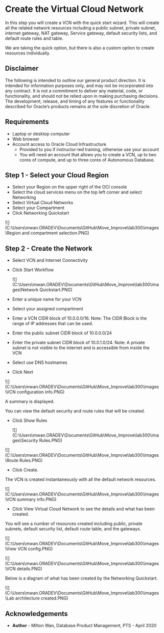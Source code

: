 # Create the Virtual Cloud Network #

In this step you will create a VCN with the quick start wizard. This will create all the related network resources including a public subnet, private subnet, internet gateway, NAT gateway, Service gateway, default security lists, and default route rules and table. 

We are taking the quick option, but there is also a custom option to create resources individually. 

## Disclaimer ##
The following is intended to outline our general product direction. It is intended for information purposes only, and may not be incorporated into any contract. It is not a commitment to deliver any material, code, or functionality, and should not be relied upon in making purchasing decisions. The development, release, and timing of any features or functionality described for Oracle’s products remains at the sole discretion of Oracle.

## Requirements ##

- Laptop or desktop computer
- Web browser
- Account access to Oracle Cloud Infrastructure
  - Provided to you if instructor-led training, otherwise use your account
  - You will need an account that allows you to create a VCN, up to two cores of compute, and up to three cores of Autonomous Database.

## Step 1 - Select your Cloud Region ##

- Select your Region on the upper right of the OCI console
- Select the cloud services menu on the top left corner and select Networking
- Select Virtual Cloud Networks
- Select your Compartment
- Click Networking Quickstart

![](C:\Users\mwan.ORADEV\Documents\GitHub\Move_Improve\lab300\images\Region and compartment selection.PNG)

## Step 2 - Create the Network  ##

- Select VCN and Internet Connectivity

- Click Start Workflow

  ![](C:\Users\mwan.ORADEV\Documents\GitHub\Move_Improve\lab300\images\Network Quickstart.PNG)

- Enter a unique name for your VCN
- Select your assigned compartment
- Enter a VCN CIDR block of 10.0.0.0/16.  Note: The CIDR Block is the range of IP addresses that can be used.
- Enter the public subnet CIDR block of 10.0.0.0/24
- Enter the private subnet CIDR block of 10.0.1.0/24. Note: A private subnet is not visible to the internet and is accessible from inside the VCN

- Select use DNS hostnames
- Click Next

![](C:\Users\mwan.ORADEV\Documents\GitHub\Move_Improve\lab300\images\VCN configuration info.PNG)

A summary is displayed. 

You can view the default security and route rules that will be created.

- Click Show Rules

  ![](C:\Users\mwan.ORADEV\Documents\GitHub\Move_Improve\lab300\images\Security Rules.PNG)

![](C:\Users\mwan.ORADEV\Documents\GitHub\Move_Improve\lab300\images\Route Rules.PNG)

- Click Create. 

The VCN is created instantaneously with all the default network resources. 

![](C:\Users\mwan.ORADEV\Documents\GitHub\Move_Improve\lab300\images\VCN summary info.PNG)

- Click View Virtual Cloud Network to see the details and what has been created. 

You will see a number of resources created including public, private subnets, default security list, default route table, and the gateways.

![](C:\Users\mwan.ORADEV\Documents\GitHub\Move_Improve\lab300\images\View VCN config.PNG)

![](C:\Users\mwan.ORADEV\Documents\GitHub\Move_Improve\lab300\images\VCN details.PNG)

Below is a diagram of what has been created by the Networking Quickstart.

![](C:\Users\mwan.ORADEV\Documents\GitHub\Move_Improve\lab300\images\Lab architecture created.PNG)

## Acknowledgements ##

- **Author** - Milton Wan, Database Product Management, PTS - April 2020

